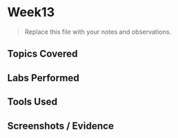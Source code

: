 # Week13

> Replace this file with your notes and observations.

## Topics Covered

## Labs Performed

## Tools Used

## Screenshots / Evidence
